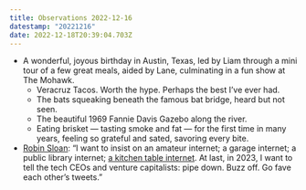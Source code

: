 ```yaml
---
title: Observations 2022-12-16
datestamp: "20221216"
date: 2022-12-18T20:39:04.703Z
---
```

- A wonderful, joyous birthday in Austin, Texas, led by Liam through a mini tour of a few great meals, aided by Lane, culminating in a fun show at The Mohawk.
	- Veracruz Tacos. Worth the hype. Perhaps the best I’ve ever had.
	- The bats squeaking beneath the famous bat bridge, heard but not seen.
	- The beautiful 1969 Fannie Davis Gazebo along the river.
	- Eating brisket — tasting smoke and fat — for the first time in many years, feeling so grateful and sated, savoring every bite.
- [Robin Sloan](https://www.robinsloan.com/lab/new-avenues/): “I want to insist on an amateur internet; a garage internet; a public library internet; [a kitchen ta­ble internet](https://www.robinsloan.com/notes/home-cooked-app/). At last, in 2023, I want to tell the tech CEOs and venture capitalists: pipe down. Buzz off. Go fave each other’s tweets.”